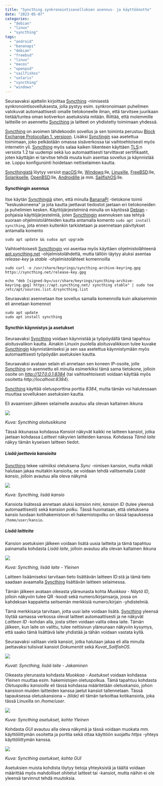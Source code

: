 ```yaml
---
title: "Syncthing synkronointisovelluksen asennus- ja käyttöönotto"
date: "2023-05-07"
categories: 
  - "debian"
  - "linux"
  - "syncthing"
tags: 
  - "android"
  - "bananapi"
  - "debian"
  - "freebsd"
  - "linux"
  - "macos"
  - "openpsd"
  - "sailfishos"
  - "solaris"
  - "syncthing"
  - "windows"
---
```


Seuraavaksi ajattelin kirjoittaa [Syncthing](https://syncthing.net/) -nimisestä synkronointisovelluksesta, jolla pystyy esim. synkronoimaan puhelimen valokuvat automaattisesti omalle tietokoneelle ilman, että tarvitsee juurikaan tietää/tuntea oman kotiverkon asetuksista mitään. Riittää, että molemmille laitteille on asennettu [Syncthing](https://syncthing.net/) ja laitteet on yhdistetty toimimaan yhdessä.

[Syncthing](https://syncthing.net/) on avoimen lähdekoodin sovellus ja sen toiminta perustuu [Block Exchange Protocollan 1. versioon](https://docs.syncthing.net/specs/bep-v1.html). Lisäksi [Synctingin](https://syncthing.net/) saa asetettua toimimaan, joko pelkästään omassa sisäverkossa tai vaihtoehtoisesti myös internetin yli. [Syncthing](https://syncthing.net/) myös salaa kaiken liikenteen käyttäen [TLS](https://fi.wikipedia.org/wiki/TLS):n versiota 1.2 tai uudempi sekä luo automaattisesti tarvittavat sertifikaatit, joten käyttäjän ei tarvitse tehdä muuta kuin asentaa sovellus ja käynnistää se. Loppu konfigurointi hoidetaan nettiselaimen kautta.

[Syncthingistä](https://syncthing.net/downloads/) löytyy versiot [macOS](https://fi.wikipedia.org/wiki/MacOS):lle, [Windows](https://fi.wikipedia.org/wiki/Microsoft_Windows):lle, [Linuxille](https://fi.wikipedia.org/wiki/Linux), [FreeBSD](https://fi.wikipedia.org/wiki/FreeBSD):lle, [Solarikselle](https://fi.wikipedia.org/wiki/Oracle_Solaris), [OpenBSD](https://fi.wikipedia.org/wiki/OpenBSD):lle, [Androidille](https://fi.wikipedia.org/wiki/Android) ja mm. [SailfishOS](https://fi.wikipedia.org/wiki/Sailfish_OS):lle.

#### Syncthingin asennus

Itse käytän [Syncthingiä](https://syncthing.net/) siten, että minulla [BananaPi](https://en.wikipedia.org/wiki/Banana_Pi) -tietokone toimii "keskuskoneena" ja jota kautta jaettavat tiedostot jaetaan eri tietokoneiden ja puhelimien kesken. Käyttöjärjestelminä minulla on käytössä [Debian](https://fi.wikipedia.org/wiki/Debian) -pohjaisia käyttöjärjestelmiä, joten [Syncthingin](https://syncthing.net/) asennuksen saa tehtyä suoraan ohjelmistolähteiden kautta antamalla komento `sudo apt install syncthing`, jota ennen kuitenkin tarkistetaan ja asennetaan päivitykset antamalla komento

```
sudo apt update && sudoa apt upgrade
```

Vaihtoehtoisesti [Syncthingin](https://syncthing.net/) voi asentaa myös käyttäen ohjelmistolähteenä [apt.syncthing.net](http://apt.syncthing.net) -ohjelmistolähdettä, mutta tällöin täytyy aluksi asentaa _release-key_ ja _stable_ -ohjelmistolähteet komennoilla

```
sudo curl -o /usr/share/keyrings/syncthing-archive-keyring.gpg https://syncthing.net/release-key.gpg

echo "deb [signed-by=/usr/share/keyrings/syncthing-archive-keyring.gpg] https://apt.syncthing.net/ syncthing stable" | sudo tee /etc/apt/sources.list.d/syncthing.list
```

Seuraavaksi asennetaan itse sovellus samalla komennolla kuin aikaisemmin eli annetaan komennot

```
sudo apt update
sudo apt install syncthing
```

#### Syncthin käynnistys ja asetukset

Seuraavaksi [Syncthing](https://syncthing.net/) voidaan käynnistää ja työpöydällä tämä tapahtuu aloitusvalikon kautta. Ainakin Linuxin puolella aloitusvalikkoon tulee kuvake [Syncthingin](https://syncthing.net/) käynnistämiseksi ja sen saa asetettua käynnistymään myös automaattisesti työpöydän asetuksien kautta.

Seuraavaksi avataan selain eli annetaan sen koneen IP-osoite, jolle [Syncthing](https://syncthing.net/) on asennettu eli minulla esimerkiksi tämä sama tietokone, jolloin osoite on _http://127.0.0.1:8384_ (tai vaihtoehtoisesti voidaan käyttää myös osoitetta _http://localhost:8384_).

[Syncthing](https://syncthing.net/) käyttää oletusporttina porttia _8384_, mutta tämän voi halutessaan muuttaa sovelluksen asetuksien kautta.

Eli avaamisen jälkeen selaimelle avautuu alla olevan kaltainen ikkuna

![](/images/syncthing-synkronointisovelluksen-asennus-ja-kayttoonotto/kuva1.webp)

_Kuva: Syncthing aloitusikkuna_

Tässä ikkunassa kohdassa _Kansiot_ näkyvät kaikki ne laitteen kansiot, jotka jaetaan kohdassa _Laitteet_ näkyvien laitteiden kanssa. Kohdassa _Tämä laite_ näkyy tämän kyseisen laitteen tiedot.

##### Lisää jaettavia kansioita

[Syncthing](https://syncthing.net/) tekee valmiiksi oletuksena _Sync_ -nimisen kansion, mutta mikäli halutaan jakaa muitakin kansioita, se voidaan tehdä valitsemalla _Lisää kansio_, jolloin avautuu alla oleva näkymä

![](/images/syncthing-synkronointisovelluksen-asennus-ja-kayttoonotto/kuva2.webp)

_Kuva: Syncthing, lisää kansio_

Kansiota lisätessä annetaan aluksi _kansion nimi_, _kansion ID_ (tulee yleensä automaattisesti) sekä _kansion polku_. Tässä huomataan, että oletuksena kansio luodaan kotihakemistoon eli hakemistopolku on tässä tapauksessa `/home/user/kansio`.

##### Lisää laitteita

Kansion asetuksien jälkeen voidaan lisätä uusia laitteita ja tämä tapahtuu painamalla kohdasta _Lisää laite_, jolloin avautuu alla olevan kaltainen ikkuna

![](/images/syncthing-synkronointisovelluksen-asennus-ja-kayttoonotto/kuva3.webp)

_Kuva: Syncthing, lisää laite_ _\- Yleinen_

Laitteen lisäämiseksi tarvitaan tieto lisättävän laitteen ID:stä ja tämä tieto saadaan avaamalla [Syncthing](https://syncthing.net/) lisättävän laitteen selaimessa.

Tämän jälkeen avataan oikeasta yläreunasta kohta _Muokkaa - Näytä ID_, jolloin näkyviin tulee QR -koodi sekä numero/kirjainsarja, jossa on kahdeksan kappaletta seitsemän merkkisiä numero/kirjain -yhdistelmiä.

Tämä merkkisarja tarvitaan, jotta uusi laite voidaan lisätä. [Syncthing](https://syncthing.net/) yleensä löytää samassa verkossa olevat laitteet automaattisesti ja ne näkyvät _Laitteen ID_ -kohdan alla, josta sitten voidaan valita oikea laite. Tämän jälkeen, kun laite on valittu, tulee nettisivun yläreunaan näkyviin kysymys, että saako tämä lisättävä laite yhdistää ja tähän voidaan vastata kyllä.

Seuraavaksi valitaan vielä kansiot, jotka halutaan jakaa eli alla minulla jaettavaksi tulisivat kansiot _Dokumentit_ sekä _Kuvat\_SailfishOS_.

![](/images/syncthing-synkronointisovelluksen-asennus-ja-kayttoonotto/kuva4.webp)

_Kuvat: Syncthing, lisää laite - Jakaminen_

Oikeasta ylerunasta kohdasta _Muokkaa - Asetukset_ voidaan kohdassa _Yleinen_ muuttaa esim. hakemistojen oletuspolkua. Tämä tapahtuu kohdasta _Oletuspolku kansioille_ eli tässä kohdassa määritetään oletuskansio, johon kansioon muiden laitteiden kanssa jaetut kansiot tallennetaan. Tässä tapauksessa oletuskansiona _~ (tilde)_ eli tämän tarkoittaa kotikansiota, joka tässä Linuxilla on _/home/user_.

![](/images/syncthing-synkronointisovelluksen-asennus-ja-kayttoonotto/kuva5.webp)

_Kuva: Syncthing asetukset, kohta Yleinen_

Kohdasta _GUI_ avautuu alla oleva näkymä ja tässä voidaan muokata mm. käyttöliittymän osoitetta ja porttia sekä ottaa käyttöön suojattu _https_ -yhteys käyttöliittymän kanssa.

![](/images/syncthing-synkronointisovelluksen-asennus-ja-kayttoonotto/kuva6.webp)

_Kuva: Syncthing asetukset, kohta GUI_

Asetuksien muista kohdista löytyy tietoja yhteyksistä ja täältä voidaan määrittää myös mahdolliset ohitetut laitteet tai -kansiot, mutta näihin ei ole yleensä tarvinnut tehdä muutoksia.

